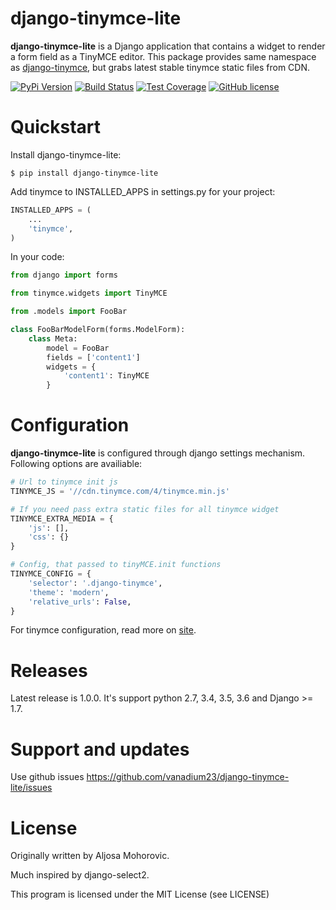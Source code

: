 django-tinymce-lite
==============

**django-tinymce-lite** is a Django application that contains a widget to
render a form field as a TinyMCE editor.
This package provides same namespace as [django-tinymce](https://github.com/aljosa/django-tinymce/), but grabs latest stable tinymce static files from CDN.

[![PyPi Version](https://img.shields.io/pypi/v/django-tinymce-lite.svg)](https://pypi.python.org/pypi/django-tinymce-lite/)
[![Build Status](https://travis-ci.org/vanadium23/django-tinymce-lite.svg?branch=master)](https://travis-ci.org/vanadium23/django-tinymce-lite/)
[![Test Coverage](https://coveralls.io/repos/vanadium23/django-tinymce-lite/badge.svg?branch=master)](https://coveralls.io/r/vanadium23/django-tinymce-lite/)
[![GitHub license](https://img.shields.io/badge/license-MIT-blue.svg)](https://raw.githubusercontent.com/vanadium23/django-tinymce-lite/master/LICENSE.txt)

Quickstart
==========

Install django-tinymce-lite:

```shell
$ pip install django-tinymce-lite
```

Add tinymce to INSTALLED\_APPS in settings.py for your project:

```python
INSTALLED_APPS = (
    ...
    'tinymce',
)
```

In your code:

```python
from django import forms

from tinymce.widgets import TinyMCE

from .models import FooBar

class FooBarModelForm(forms.ModelForm):
    class Meta:
        model = FooBar
        fields = ['content1']
        widgets = {
            'content1': TinyMCE
        }

```

Configuration
========

**django-tinymce-lite** is configured through django settings mechanism.
Following options are availiable:

```python
# Url to tinymce init js
TINYMCE_JS = '//cdn.tinymce.com/4/tinymce.min.js'

# If you need pass extra static files for all tinymce widget
TINYMCE_EXTRA_MEDIA = {
    'js': [],
    'css': {}
}

# Config, that passed to tinyMCE.init functions
TINYMCE_CONFIG = {
    'selector': '.django-tinymce',
    'theme': 'modern',
    'relative_urls': False,
}
```

For tinymce configuration, read more on [site](https://www.tinymce.com/docs/configure/).


Releases
========

Latest release is 1.0.0. It's support python 2.7, 3.4, 3.5, 3.6 and Django
\>= 1.7.


Support and updates
===================

Use github issues <https://github.com/vanadium23/django-tinymce-lite/issues>

License
=======

Originally written by Aljosa Mohorovic.

Much inspired by django-select2.

This program is licensed under the MIT License (see LICENSE)
